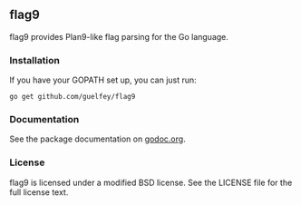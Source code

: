flag9
-----

flag9 provides Plan9-like flag parsing for the Go language.

### Installation

If you have your GOPATH set up, you can just run:

```
go get github.com/guelfey/flag9
```

### Documentation

See the package documentation on
[godoc.org](godoc.org/github.com/guelfey/flag9).

### License

flag9 is licensed under a modified BSD license. See the LICENSE file for the
full license text.
